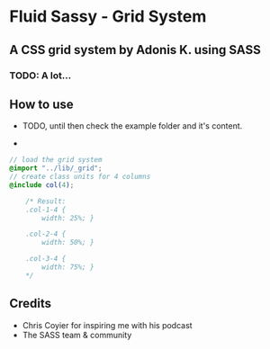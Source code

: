 # Fluid Sassy - Grid System

## A CSS grid system by Adonis K. using SASS

### TODO: A lot...

## How to use

* TODO, until then check the example folder and it's content.

*
```scss
// load the grid system
@import "../lib/_grid";
// create class units for 4 columns
@include col(4);

	/* Result:
	.col-1-4 {
		width: 25%; }

	.col-2-4 {
		width: 50%; }

	.col-3-4 {
		width: 75%; }
	*/
```

## Credits

* Chris Coyier for inspiring me with his podcast
* The SASS team & community